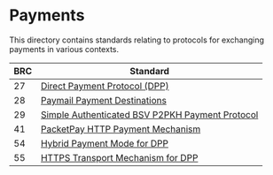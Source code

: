 # Payments

This directory contains standards relating to protocols for exchanging payments in various contexts.

BRC | Standard
-----|------------------
27   | [Direct Payment Protocol (DPP)](./0027.md)
28   | [Paymail Payment Destinations](./0028.md)
29   | [Simple Authenticated BSV P2PKH Payment Protocol](./0029.md)
41   | [PacketPay HTTP Payment Mechanism](./0041.md)
54   | [Hybrid Payment Mode for DPP](./0054.md)
55   | [HTTPS Transport Mechanism for DPP](./0055.md)
